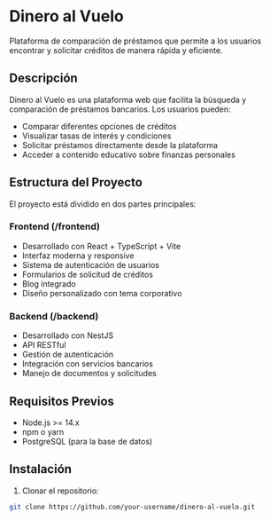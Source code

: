 # Dinero al Vuelo

Plataforma de comparación de préstamos que permite a los usuarios encontrar y solicitar créditos de manera rápida y eficiente.

## Descripción

Dinero al Vuelo es una plataforma web que facilita la búsqueda y comparación de préstamos bancarios. Los usuarios pueden:
- Comparar diferentes opciones de créditos
- Visualizar tasas de interés y condiciones
- Solicitar préstamos directamente desde la plataforma
- Acceder a contenido educativo sobre finanzas personales

## Estructura del Proyecto

El proyecto está dividido en dos partes principales:

### Frontend (/frontend)
- Desarrollado con React + TypeScript + Vite
- Interfaz moderna y responsive
- Sistema de autenticación de usuarios
- Formularios de solicitud de créditos
- Blog integrado
- Diseño personalizado con tema corporativo

### Backend (/backend)
- Desarrollado con NestJS
- API RESTful
- Gestión de autenticación
- Integración con servicios bancarios
- Manejo de documentos y solicitudes

## Requisitos Previos

- Node.js >= 14.x
- npm o yarn
- PostgreSQL (para la base de datos)

## Instalación

1. Clonar el repositorio:
```bash
git clone https://github.com/your-username/dinero-al-vuelo.git
